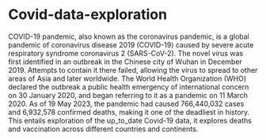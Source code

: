 # Covid-data-exploration
COVID-19 pandemic, also known as the coronavirus pandemic, is a global pandemic of coronavirus disease 2019 (COVID-19) caused by severe acute respiratory syndrome coronavirus 2 (SARS-CoV-2). The novel virus was first identified in an outbreak in the Chinese city of Wuhan in December 2019. Attempts to contain it there failed, allowing the virus to spread to other areas of Asia and later worldwide. The World Health Organization (WHO) declared the outbreak a public health emergency of international concern on 30 January 2020, and began referring to it as a pandemic on 11 March 2020. As of 19 May 2023, the pandemic had caused 766,440,032 cases and 6,932,578 confirmed deaths, making it one of the deadliest in history.
This entails exploration of the up_to_date Covid-19 data, it explores deaths and vaccination across different countries and continents. 

